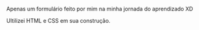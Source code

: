 Apenas um formulário feito por mim na minha jornada do aprendizado XD

Ultilizei HTML e CSS em sua construção. 
